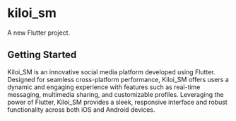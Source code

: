 # kiloi_sm

A new Flutter project.

## Getting Started

Kiloi_SM is an innovative social media platform developed using Flutter. Designed for seamless cross-platform performance, Kiloi_SM offers users a dynamic and engaging experience with features such as real-time messaging, multimedia sharing, and customizable profiles. Leveraging the power of Flutter, Kiloi_SM provides a sleek, responsive interface and robust functionality across both iOS and Android devices.
